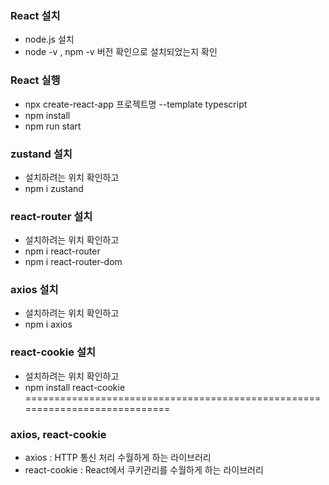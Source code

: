 ### React 설치
- node.js 설치
- node -v , npm -v 버전 확인으로 설치되었는지 확인

### React 실행
- npx create-react-app 프로젝트명 --template typescript
- npm install
- npm run start

### zustand 설치
- 설치하려는 위치 확인하고
- npm i zustand

### react-router 설치
- 설치하려는 위치 확인하고
- npm i react-router
- npm i react-router-dom

### axios 설치
- 설치하려는 위치 확인하고
- npm i axios

### react-cookie 설치
- 설치하려는 위치 확인하고 
- npm install react-cookie
============================================================================

### axios, react-cookie
- axios : HTTP 통신 처리 수월하게 하는 라이브러리
- react-cookie : React에서 쿠키관리를 수월하게 하는 라이브러리
